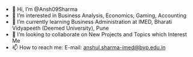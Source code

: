 - 👋 Hi, I’m @Ansh09Sharma
- 👀 I’m interested in Business Analysis, Economics, Gaming, Accounting
- 🌱 I’m currently learning Business Administration at IMED, Bharati Vidyapeeth (Deemed University), Pune
- 💞️ I’m looking to collaborate on New Projects and Topics which Interest Me
- 📫 How to reach me:
       E-mail: anshul.sharma-imed@bvp.edu.in

<!---
Ansh09Sharma/Ansh09Sharma is a ✨ special ✨ repository because its `Just Me.md` (this file) appears on your GitHub profile.
You can click the Preview link to take a look at your changes.
--->
